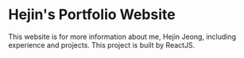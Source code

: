 # Hejin's Portfolio Website

This website is for more information about me, Hejin Jeong, including experience and projects. 
This project is built by ReactJS.
